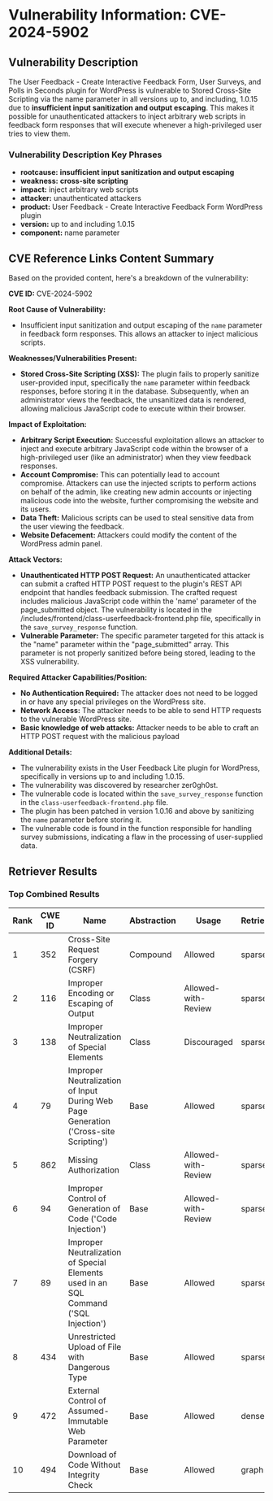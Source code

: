 # Vulnerability Information: CVE-2024-5902

## Vulnerability Description
The User Feedback - Create Interactive Feedback Form, User Surveys, and Polls in Seconds plugin for WordPress is vulnerable to Stored Cross-Site Scripting via the name parameter in all versions up to, and including, 1.0.15 due to **insufficient input sanitization and output escaping**. This makes it possible for unauthenticated attackers to inject arbitrary web scripts in feedback form responses that will execute whenever a high-privileged user tries to view them.

### Vulnerability Description Key Phrases
- **rootcause:** **insufficient input sanitization and output escaping**
- **weakness:** **cross-site scripting**
- **impact:** inject arbitrary web scripts
- **attacker:** unauthenticated attackers
- **product:** User Feedback - Create Interactive Feedback Form WordPress plugin
- **version:** up to and including 1.0.15
- **component:** name parameter

## CVE Reference Links Content Summary
Based on the provided content, here's a breakdown of the vulnerability:

**CVE ID:** CVE-2024-5902

**Root Cause of Vulnerability:**
- Insufficient input sanitization and output escaping of the `name` parameter in feedback form responses. This allows an attacker to inject malicious scripts.

**Weaknesses/Vulnerabilities Present:**
- **Stored Cross-Site Scripting (XSS):** The plugin fails to properly sanitize user-provided input, specifically the `name` parameter within feedback responses, before storing it in the database. Subsequently, when an administrator views the feedback, the unsanitized data is rendered, allowing malicious JavaScript code to execute within their browser.

**Impact of Exploitation:**
- **Arbitrary Script Execution:** Successful exploitation allows an attacker to inject and execute arbitrary JavaScript code within the browser of a high-privileged user (like an administrator) when they view feedback responses.
- **Account Compromise:** This can potentially lead to account compromise. Attackers can use the injected scripts to perform actions on behalf of the admin, like creating new admin accounts or injecting malicious code into the website, further compromising the website and its users.
- **Data Theft:** Malicious scripts can be used to steal sensitive data from the user viewing the feedback.
- **Website Defacement:** Attackers could modify the content of the WordPress admin panel.

**Attack Vectors:**
- **Unauthenticated HTTP POST Request:** An unauthenticated attacker can submit a crafted HTTP POST request to the plugin's REST API endpoint that handles feedback submission. The crafted request includes malicious JavaScript code within the 'name' parameter of the page_submitted object. The vulnerability is located in the /includes/frontend/class-userfeedback-frontend.php file, specifically in the `save_survey_response` function.
- **Vulnerable Parameter:** The specific parameter targeted for this attack is the "name" parameter within the "page_submitted" array. This parameter is not properly sanitized before being stored, leading to the XSS vulnerability.

**Required Attacker Capabilities/Position:**
- **No Authentication Required:** The attacker does not need to be logged in or have any special privileges on the WordPress site.
- **Network Access:** The attacker needs to be able to send HTTP requests to the vulnerable WordPress site.
- **Basic knowledge of web attacks:** Attacker needs to be able to craft an HTTP POST request with the malicious payload

**Additional Details:**
- The vulnerability exists in the User Feedback Lite plugin for WordPress, specifically in versions up to and including 1.0.15.
- The vulnerability was discovered by researcher zer0gh0st.
- The vulnerable code is located within the `save_survey_response` function in the `class-userfeedback-frontend.php` file.
- The plugin has been patched in version 1.0.16 and above by sanitizing the `name` parameter before storing it.
- The vulnerable code is found in the function responsible for handling survey submissions, indicating a flaw in the processing of user-supplied data.

## Retriever Results

### Top Combined Results

| Rank | CWE ID | Name | Abstraction | Usage  | Retrievers | Individual Scores |
|------|--------|------|-------------|-------|------------|-------------------|
| 1 | 352 | Cross-Site Request Forgery (CSRF) | Compound | Allowed | sparse | 0.505 |
| 2 | 116 | Improper Encoding or Escaping of Output | Class | Allowed-with-Review | sparse | 0.501 |
| 3 | 138 | Improper Neutralization of Special Elements | Class | Discouraged | sparse | 0.486 |
| 4 | 79 | Improper Neutralization of Input During Web Page Generation ('Cross-site Scripting') | Base | Allowed | sparse | 0.447 |
| 5 | 862 | Missing Authorization | Class | Allowed-with-Review | sparse | 0.401 |
| 6 | 94 | Improper Control of Generation of Code ('Code Injection') | Base | Allowed-with-Review | sparse | 0.383 |
| 7 | 89 | Improper Neutralization of Special Elements used in an SQL Command ('SQL Injection') | Base | Allowed | sparse | 0.383 |
| 8 | 434 | Unrestricted Upload of File with Dangerous Type | Base | Allowed | sparse | 0.381 |
| 9 | 472 | External Control of Assumed-Immutable Web Parameter | Base | Allowed | dense | 0.500 |
| 10 | 494 | Download of Code Without Integrity Check | Base | Allowed | graph | 0.002 |

